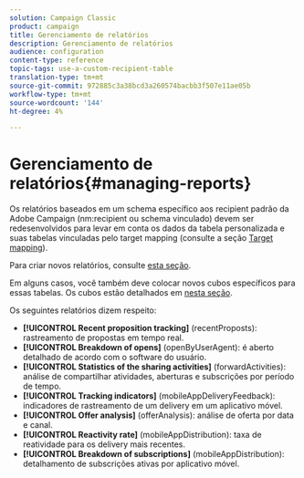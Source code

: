 ```yaml
---
solution: Campaign Classic
product: campaign
title: Gerenciamento de relatórios
description: Gerenciamento de relatórios
audience: configuration
content-type: reference
topic-tags: use-a-custom-recipient-table
translation-type: tm+mt
source-git-commit: 972885c3a38bcd3a260574bacbb3f507e11ae05b
workflow-type: tm+mt
source-wordcount: '144'
ht-degree: 4%

---
```



# Gerenciamento de relatórios{#managing-reports}

Os relatórios baseados em um schema específico aos recipient padrão da Adobe Campaign (nm:recipient ou schema vinculado) devem ser redesenvolvidos para levar em conta os dados da tabela personalizada e suas tabelas vinculadas pelo target mapping (consulte a seção [Target mapping](../../configuration/using/target-mapping.md)).

Para criar novos relatórios, consulte [esta seção](../../reporting/using/about-reports-creation-in-campaign.md).

Em alguns casos, você também deve colocar novos cubos específicos para essas tabelas. Os cubos estão detalhados em [nesta seção](../../reporting/using/about-cubes.md).

Os seguintes relatórios dizem respeito:

* **[!UICONTROL Recent proposition tracking]** (recentProposts): rastreamento de propostas em tempo real.
* **[!UICONTROL Breakdown of opens]** (openByUserAgent): é aberto detalhado de acordo com o software do usuário.
* **[!UICONTROL Statistics of the sharing activities]** (forwardActivities): análise de compartilhar atividades, aberturas e subscrições por período de tempo.
* **[!UICONTROL Tracking indicators]** (mobileAppDeliveryFeedback): indicadores de rastreamento de um delivery em um aplicativo móvel.
* **[!UICONTROL Offer analysis]** (offerAnalysis): análise de oferta por data e canal.
* **[!UICONTROL Reactivity rate]** (mobileAppDistribution): taxa de reatividade para os delivery mais recentes.
* **[!UICONTROL Breakdown of subscriptions]** (mobileAppDistribution): detalhamento de subscrições ativas por aplicativo móvel.

